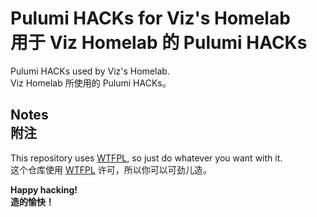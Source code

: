 # Pulumi HACKs for Viz's Homelab<br>用于 Viz Homelab 的 Pulumi HACKs

Pulumi HACKs used by Viz's Homelab.
<br>Viz Homelab 所使用的 Pulumi HACKs。

## Notes<br>附注

This repository uses [WTFPL](LICENSE), so just do whatever you want with it.
<br>这个仓库使用 [WTFPL](LICENSE) 许可，所以你可以可劲儿造。

**Happy hacking!**
<br>**造的愉快！**
